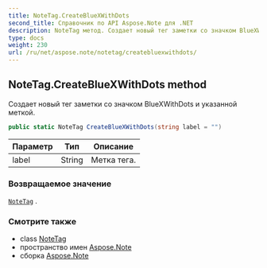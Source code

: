 ```yaml
---
title: NoteTag.CreateBlueXWithDots
second_title: Справочник по API Aspose.Note для .NET
description: NoteTag метод. Создает новый тег заметки со значком BlueXWithDots и указанной меткой.
type: docs
weight: 230
url: /ru/net/aspose.note/notetag/createbluexwithdots/
---
```

## NoteTag.CreateBlueXWithDots method

Создает новый тег заметки со значком BlueXWithDots и указанной меткой.

```csharp
public static NoteTag CreateBlueXWithDots(string label = "")
```

| Параметр | Тип | Описание |
| --- | --- | --- |
| label | String | Метка тега. |

### Возвращаемое значение

[`NoteTag`](../) .

### Смотрите также

* class [NoteTag](../)
* пространство имен [Aspose.Note](../../notetag/)
* сборка [Aspose.Note](../../../)


